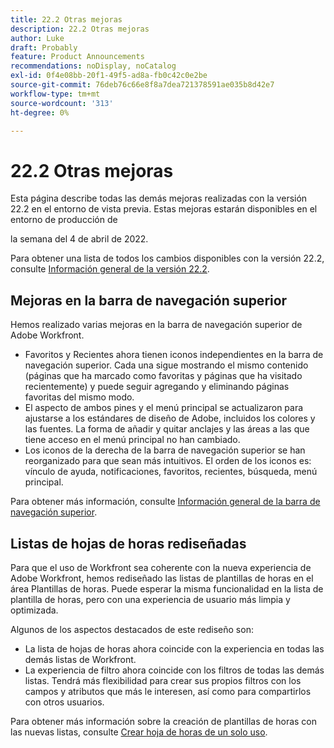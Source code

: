 ```yaml
---
title: 22.2 Otras mejoras
description: 22.2 Otras mejoras
author: Luke
draft: Probably
feature: Product Announcements
recommendations: noDisplay, noCatalog
exl-id: 0f4e08bb-20f1-49f5-ad8a-fb0c42c0e2be
source-git-commit: 76deb76c66e8f8a7dea721378591ae035b8d42e7
workflow-type: tm+mt
source-wordcount: '313'
ht-degree: 0%

---
```


# 22.2 Otras mejoras

Esta página describe todas las demás mejoras realizadas con la versión 22.2 en el entorno de vista previa. Estas mejoras estarán disponibles en el entorno de producción de

<!--
<MadCap:conditionalText data-mc-conditions="QuicksilverOrClassic.Draft mode">
in January 2022
</MadCap:conditionalText>
-->

la semana del 4 de abril de 2022.

Para obtener una lista de todos los cambios disponibles con la versión 22.2, consulte [Información general de la versión 22.2](../../../product-announcements/product-releases/22.2-release-activity/22-2-release-overview.md).

## Mejoras en la barra de navegación superior

Hemos realizado varias mejoras en la barra de navegación superior de Adobe Workfront.

* Favoritos y Recientes ahora tienen iconos independientes en la barra de navegación superior. Cada una sigue mostrando el mismo contenido (páginas que ha marcado como favoritas y páginas que ha visitado recientemente) y puede seguir agregando y eliminando páginas favoritas del mismo modo.
* El aspecto de ambos pines y el menú principal se actualizaron para ajustarse a los estándares de diseño de Adobe, incluidos los colores y las fuentes. La forma de añadir y quitar anclajes y las áreas a las que tiene acceso en el menú principal no han cambiado.
* Los iconos de la derecha de la barra de navegación superior se han reorganizado para que sean más intuitivos. El orden de los iconos es: vínculo de ayuda, notificaciones, favoritos, recientes, búsqueda, menú principal.

Para obtener más información, consulte [Información general de la barra de navegación superior](../../../workfront-basics/the-new-workfront-experience/global-navigation-overview.md).

## Listas de hojas de horas rediseñadas

Para que el uso de Workfront sea coherente con la nueva experiencia de Adobe Workfront, hemos rediseñado las listas de plantillas de horas en el área Plantillas de horas. Puede esperar la misma funcionalidad en la lista de plantilla de horas, pero con una experiencia de usuario más limpia y optimizada.

Algunos de los aspectos destacados de este rediseño son:

* La lista de hojas de horas ahora coincide con la experiencia en todas las demás listas de Workfront.
* La experiencia de filtro ahora coincide con los filtros de todas las demás listas. Tendrá más flexibilidad para crear sus propios filtros con los campos y atributos que más le interesen, así como para compartirlos con otros usuarios.

Para obtener más información sobre la creación de plantillas de horas con las nuevas listas, consulte [Crear hoja de horas de un solo uso](../../../timesheets/create-and-manage-timesheets/create-tmshts.md).

